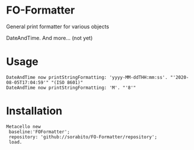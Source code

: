 # FO-Formatter

General print formatter for various objects

DateAndTime.
And more... (not yet)

# Usage

```smalltalk
DateAndTime now printStringFormatting: 'yyyy-MM-ddTHH:mm:ss'. "'2020-08-05T17:04:59'" "(ISO 8601)"
DateAndTime now printStringFormatting: 'M'. "'8'"
```

# Installation

```smalltalk
Metacello new
 baseline:'FOFormatter';
 repository: 'github://sorabito/FO-Formatter/repository';
 load.
```


